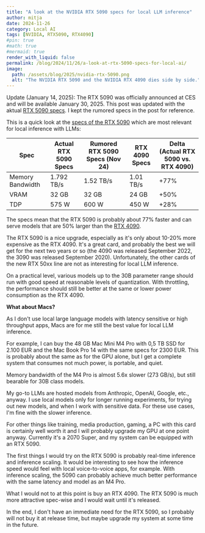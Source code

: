 ```yaml
---
title: "A look at the NVIDIA RTX 5090 specs for local LLM inference"
author: mitja
date: 2024-11-26
category: Local AI
tags: [NVIDIA, RTX5090, RTX4090]
#pin: true
#math: true
#mermaid: true
render_with_liquid: false
permalink: /blog/2024/11/26/a-look-at-rtx-5090-specs-for-local-ai/
image:
  path: /assets/blog/2025/nvidia-rtx-5090.png
  alt: "The NVIDIA RTX 5090 and the NVIDIA RTX 4090 dies side by side.""
---
```

Update (January 14, 2025): The RTX 5090 was officially announced at CES and will be available January 30, 2025. This post was updated with the aktual [RTX 5090 specs](https://www.nvidia.com/de-de/geforce/graphics-cards/50-series/rtx-5090/). I kept the rumored specs in the post for reference.

This is a quick look at the [specs of the RTX 5090](https://www.tomshardware.com/pc-components/gpus/leak-claims-rtx-5090-has-600w-tgp-rtx-5080-hits-400w-up-to-21760-cores-32gb-vram-512-bit-bus) which are most relevant for local inference with LLMs:

|Spec|Actual RTX 5090 Specs|Rumored RTX 5090 Specs (Nov 24)|RTX 4090 Specs|Delta (Actual RTX 5090 vs. RTX 4090)|
|--|--|--|--|--|
|Memory Bandwidth|1.792 TB/s|1.52 TB/s|1.01 TB/s|+77%|
|VRAM|32 GB|32 GB|24 GB|+50%|
|TDP|575 W|600 W|450 W|+28%|

The specs mean that the RTX 5090 is probably about 77% faster and can serve models that are 50% larger than the [RTX 4090](https://www.techpowerup.com/gpu-specs/geforce-rtx-4090.c3889). 

The RTX 5090 is a nice upgrade, especially as it's only about 10-20% more expensive as the RTX 4090. It's a great card, and probably the best we will get for the next two years or so (the 4090 was released September 2022, the 3090 was released September 2020). Unfortunately, the other cards of the new RTX 50xx line are not as interesting for local LLM inference.

On a practical level, various models up to the 30B parameter range should run with good speed at reasonable levels of quantization. With throttling, the performance should still be better at the same or lower power consumption as the RTX 4090.

**What about Macs?**

As I don't use local large language models with latency sensitive or high throughput apps, Macs are for me still the best value for local LLM inference. 

For example, I can buy the 48 GB Mac Mini M4 Pro with 0,5 TB SSD for 2.100 EUR and the Mac Book Pro 14 with the same specs for 2300 EUR. This is probably about the same as for the GPU alone, but I get a complete system that consumes not much power, is portable, and quiet. 

Memory bandwidth of the M4 Pro is almost 5.6x slower (273 GB/s), but still bearable for 30B class models. 

My go-to LLMs are hosted models from Anthropic, OpenAI, Google, etc., anyway. I use local models only for longer running experiments, for trying out new models, and when I work with sensitive data. For these use cases, I'm fine with the slower inference.

For other things like training, media production, gaming, a PC with this card is certainly well worth it and I will probably upgrade my GPU at one point anyway. Currently it's a 2070 Super, and my system can be equipped with an RTX 5090.

The first things I would try on the RTX 5090 is probably real-time inference and inference scaling. It would be interesting to see how the inference speed would feel with local voice-to-voice apps, for example.  With inference scaling, the 5090 can probably achieve much better performance with the same latency and model as an M4 Pro.

What I would not to at this point is buy an RTX 4090. The RTX 5090 is much more attractive spec-wise and I would wait until it's released. 

In the end, I don't have an immediate need for the RTX 5090, so I probably will not buy it at release time, but maybe upgrade my system at some time in the future.
